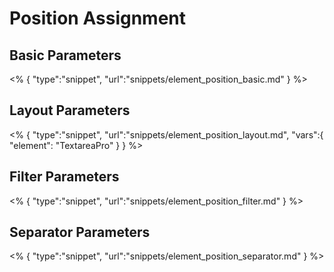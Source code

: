 # Position Assignment

## Basic Parameters

<% {
	"type":"snippet", "url":"snippets/element_position_basic.md"
} %>

## Layout Parameters

<% {
	"type":"snippet", "url":"snippets/element_position_layout.md", "vars":{
		"element": "TextareaPro"
	}
} %>

## Filter Parameters

<% {
	"type":"snippet", "url":"snippets/element_position_filter.md"
} %>

## Separator Parameters

<% {
	"type":"snippet", "url":"snippets/element_position_separator.md"
} %>